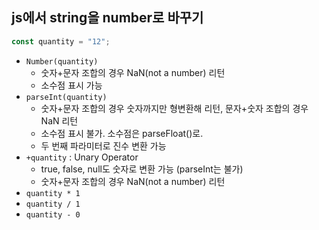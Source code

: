 ## js에서 string을 number로 바꾸기

```js
const quantity = "12";
```

- `Number(quantity)`
  - 숫자+문자 조합의 경우 NaN(not a number) 리턴
  - 소수점 표시 가능
- `parseInt(quantity)`
  - 숫자+문자 조합의 경우 숫자까지만 형변환해 리턴, 문자+숫자 조합의 경우 NaN 리턴
  - 소수점 표시 불가. 소수점은 parseFloat()로.
  - 두 번째 파라미터로 진수 변환 가능
- `+quantity` : Unary Operator
  - true, false, null도 숫자로 변환 가능 (parseInt는 불가)
  - 숫자+문자 조합의 경우 NaN(not a number) 리턴
- `quantity * 1`
- `quantity / 1`
- `quantity - 0`
